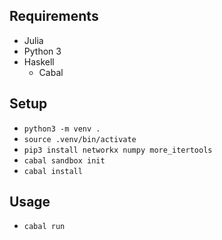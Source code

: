 ## Requirements

- Julia
- Python 3
- Haskell
    + Cabal

## Setup

- `python3 -m venv .`
- `source .venv/bin/activate`
- `pip3 install networkx numpy more_itertools`
- `cabal sandbox init`
- `cabal install`

## Usage

- `cabal run`
